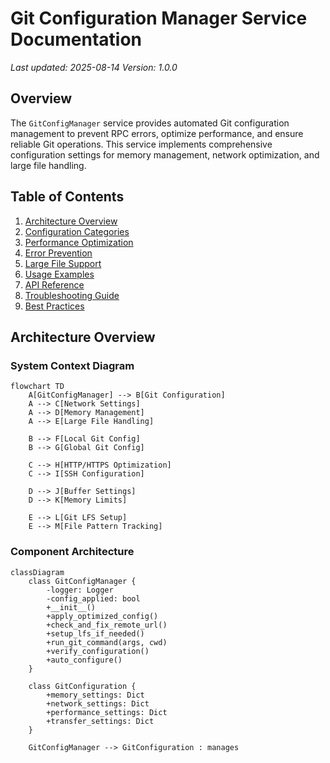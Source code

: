 # Git Configuration Manager Service Documentation

*Last updated: 2025-08-14*
*Version: 1.0.0*

## Overview

The `GitConfigManager` service provides automated Git configuration management to prevent RPC errors, optimize performance, and ensure reliable Git operations. This service implements comprehensive configuration settings for memory management, network optimization, and large file handling.

## Table of Contents

1. [Architecture Overview](#architecture-overview)
2. [Configuration Categories](#configuration-categories)
3. [Performance Optimization](#performance-optimization)
4. [Error Prevention](#error-prevention)
5. [Large File Support](#large-file-support)
6. [Usage Examples](#usage-examples)
7. [API Reference](#api-reference)
8. [Troubleshooting Guide](#troubleshooting-guide)
9. [Best Practices](#best-practices)

## Architecture Overview

### System Context Diagram

```mermaid
flowchart TD
    A[GitConfigManager] --> B[Git Configuration]
    A --> C[Network Settings]
    A --> D[Memory Management]
    A --> E[Large File Handling]
    
    B --> F[Local Git Config]
    B --> G[Global Git Config]
    
    C --> H[HTTP/HTTPS Optimization]
    C --> I[SSH Configuration]
    
    D --> J[Buffer Settings]
    D --> K[Memory Limits]
    
    E --> L[Git LFS Setup]
    E --> M[File Pattern Tracking]
```

### Component Architecture

```mermaid
classDiagram
    class GitConfigManager {
        -logger: Logger
        -config_applied: bool
        +__init__()
        +apply_optimized_config()
        +check_and_fix_remote_url()
        +setup_lfs_if_needed()
        +run_git_command(args, cwd)
        +verify_configuration()
        +auto_configure()
    }
    
    class GitConfiguration {
        +memory_settings: Dict
        +network_settings: Dict
        +performance_settings: Dict
        +transfer_settings: Dict
    }
    
    GitConfigManager --> GitConfiguration : manages
